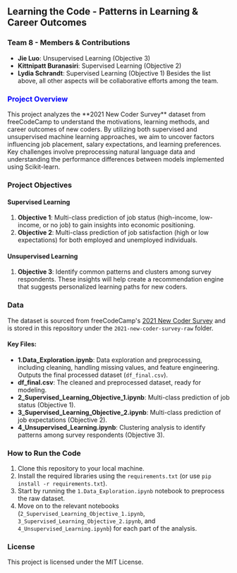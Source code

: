 ## Learning the Code - Patterns in Learning & Career Outcomes

### Team 8 - Members & Contributions
- **Jie Luo**: Unsupervised Learning (Objective 3)
- **Kittnipatt Buranasiri**: Supervised Learning (Objective 2)
- **Lydia Schrandt**: Supervised Learning (Objective 1)
Besides the list above, all other aspects will be collaborative efforts among the team.

<h3 style="color:blue;">Project Overview</h3>
This project analyzes the **2021 New Coder Survey** dataset from freeCodeCamp to understand the motivations, learning methods, and career outcomes of new coders. By utilizing both supervised and unsupervised machine learning approaches, we aim to uncover factors influencing job placement, salary expectations, and learning preferences. Key challenges involve preprocessing natural language data and understanding the performance differences between models implemented using Scikit-learn.

### Project Objectives
#### Supervised Learning
1. **Objective 1**: Multi-class prediction of job status (high-income, low-income, or no job) to gain insights into economic positioning.
2. **Objective 2**: Multi-class prediction of job satisfaction (high or low expectations) for both employed and unemployed individuals.

#### Unsupervised Learning
1. **Objective 3**: Identify common patterns and clusters among survey respondents. These insights will help create a recommendation engine that suggests personalized learning paths for new coders.

### Data
The dataset is sourced from freeCodeCamp's [2021 New Coder Survey](https://github.com/freeCodeCamp/2021-new-coder-survey) and is stored in this repository under the `2021-new-coder-survey-raw` folder.

#### Key Files:
- **1.Data_Exploration.ipynb**: Data exploration and preprocessing, including cleaning, handling missing values, and feature engineering. Outputs the final processed dataset (`df_final.csv`).
- **df_final.csv**: The cleaned and preprocessed dataset, ready for modeling.
- **2_Supervised_Learning_Objective_1.ipynb**: Multi-class prediction of job status (Objective 1).
- **3_Supervised_Learning_Objective_2.ipynb**: Multi-class prediction of job expectations (Objective 2).
- **4_Unsupervised_Learning.ipynb**: Clustering analysis to identify patterns among survey respondents (Objective 3).

### How to Run the Code
1. Clone this repository to your local machine.
2. Install the required libraries using the `requirements.txt` (or use `pip install -r requirements.txt`).
3. Start by running the `1.Data_Exploration.ipynb` notebook to preprocess the raw dataset.
4. Move on to the relevant notebooks (`2_Supervised_Learning_Objective_1.ipynb`, `3_Supervised_Learning_Objective_2.ipynb`, and `4_Unsupervised_Learning.ipynb`) for each part of the analysis.

### License
This project is licensed under the MIT License.
